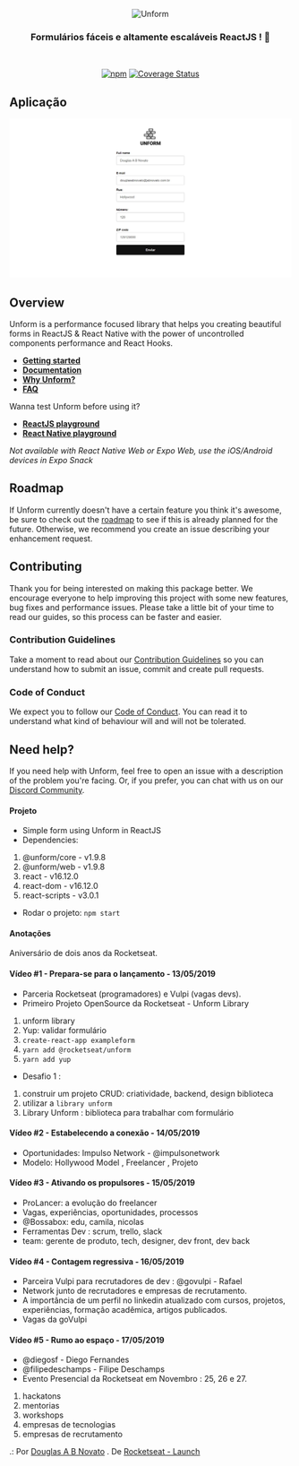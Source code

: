 <p align="center">
  <img src="https://storage.googleapis.com/golden-wind/unform/unform.svg" height="150" width="175" alt="Unform" />
</p>
<h3 align="center">
  Formulários fáceis e altamente escaláveis ReactJS ! 🚀
</h3>
<br>
<div align="center">

[![npm](https://img.shields.io/npm/v/@unform/core.svg?color=%237159c1)](https://www.npmjs.com/package/@unform/core)<space><space>
[![Coverage Status](https://img.shields.io/coveralls/github/Rocketseat/unform.svg?color=%237159c1)](https://coveralls.io/github/Rocketseat/unform?branch=master)

</div>

## Aplicação 

![aplicação](/images/unform-reactjs.jpg)

## Overview

Unform is a performance focused library that helps you creating beautiful forms in ReactJS & React Native with the power of uncontrolled components performance and React Hooks.

- **[Getting started](https://unform.dev/)**
- **[Documentation](https://unform.dev/guides/basic-form)**
- **[Why Unform?](https://unform.dev/why-unform)**
- **[FAQ](https://unform.dev/faq)**

Wanna test Unform before using it?

- **[ReactJS playground](https://codesandbox.io/embed/agitated-tdd-uf177?autoresize=1&expanddevtools=1&fontsize=14&hidenavigation=1&theme=dark)**
- **[React Native playground](https://snack.expo.io/@diego3g/1e9fb3)**

*Not available with React Native Web or Expo Web, use the iOS/Android devices in Expo Snack*

## Roadmap

If Unform currently doesn't have a certain feature you think it's awesome, be sure to check out the [roadmap](https://www.notion.so/Unform-public-roadmap-e4dff9e2053c4475b162cd19914eab02) to see if this is already planned for the future. Otherwise, we recommend you create an issue describing your enhancement request.

## Contributing

Thank you for being interested on making this package better. We encourage everyone to help improving this project with some new features, bug fixes and performance issues. Please take a little bit of your time to read our guides, so this process can be faster and easier.

### Contribution Guidelines

Take a moment to read about our [Contribution Guidelines](/.github/CONTRIBUTING.md) so you can understand how to submit an issue, commit and create pull requests.

### Code of Conduct

We expect you to follow our [Code of Conduct](/.github/CODE_OF_CONDUCT.md). You can read it to understand what kind of behaviour will and will not be tolerated.

## Need help?

If you need help with Unform, feel free to open an issue with a description of the problem you're facing. Or, if you prefer, you can chat with us on our [Discord Community](https://discordapp.com/invite/gCRAFhc).

#### Projeto

- Simple form using Unform in ReactJS
- Dependencies:
1. @unform/core - v1.9.8
2. @unform/web - v1.9.8
3. react - v16.12.0
4. react-dom - v16.12.0
5. react-scripts - v3.0.1
- Rodar o projeto: `npm start`

#### Anotações  

Aniversário de dois anos da Rocketseat.

#### Vídeo #1 - Prepara-se para o lançamento - 13/05/2019
 
- Parceria Rocketseat (programadores) e Vulpi (vagas devs).
- Primeiro Projeto OpenSource da Rocketseat - Unform Library 
1. unform library
2. Yup: validar formulário
3. `create-react-app exampleform`
4. `yarn add @rocketseat/unform`
5. `yarn add yup`

- Desafio 1 : 

1. construir um projeto CRUD: criatividade, backend, design biblioteca
2. utilizar a `library unform`
3. Library Unform : biblioteca para trabalhar com formulário 

#### Vídeo #2 - Estabelecendo a conexão - 14/05/2019

- Oportunidades: Impulso Network - @impulsonetwork 
- Modelo: Hollywood Model , Freelancer , Projeto 

#### Vídeo #3 - Ativando os propulsores - 15/05/2019
 
- ProLancer: a evolução do freelancer
- Vagas, experiências, oportunidades, processos
- @Bossabox: edu, camila, nicolas
- Ferramentas Dev : scrum, trello, slack
- team: gerente de produto, tech, designer, dev front, dev back

#### Vídeo #4 - Contagem regressiva - 16/05/2019

- Parceira Vulpi para recrutadores de dev : @govulpi - Rafael
- Network junto de recrutadores e empresas de recrutamento.
- A importância de um perfil no linkedin atualizado com cursos, projetos, experiências, formação acadêmica, artigos publicados.
- Vagas da goVulpi

#### Vídeo #5 - Rumo ao espaço - 17/05/2019

- @diegosf - Diego Fernandes
- @filipedeschamps - Filipe Deschamps
- Evento Presencial da Rocketseat em Novembro : 25, 26 e 27.
1. hackatons
2. mentorias
3. workshops
4. empresas de tecnologias
5. empresas de recrutamento

.: Por [Douglas A B Novato](https://linktr.ee/douglasabnovato)
. De [Rocketseat - Launch](https://www.rocketseat.com.br)